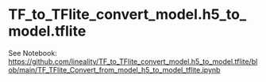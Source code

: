 # TF_to_TFlite_convert_model.h5_to_model.tflite

See Notebook:
https://github.com/lineality/TF_to_TFlite_convert_model.h5_to_model.tflite/blob/main/TF_TFlite_Convert_from_model_h5_to_model_tflite.ipynb
